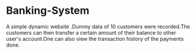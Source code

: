 # Banking-System

A simple dynamic website .Dummy data of 10 customers were recorded.The customers can then transfer a certain amount of their balance to other user's account.One can also view the transaction history of the payments done.

